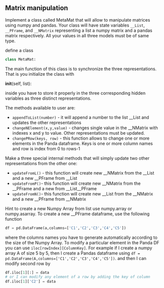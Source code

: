 ## Matrix manipulation

Implement a class called MetaMat that will allow to manipulate matrices using numpy and pandas. Your class will have state variables `__List`, `__PFrame`, and `__NMatrix` representing a list a numpy matrix and a pandas matrix respectively. All your values in all three models must be of same type.

define a class

```python
class MetaMat:
```

The main function of this class is to synchronize the three representations. That is you initialize the class with

__init__(self, list):

inside you have to store it properly in the three corresponding hidden variables as three distinct representations.

The methods available to user are:


- `appendToList(number)` - it will append a number to the list __List and updates the other representations
- `changeNElement(x,y,value)` - changes single value in the __NMatrix with indexes x and y to value. Other representations must be updated.
- `changePRow(keys, row)` - this function allows to change one or more elements in the Panda dataframe. Keys is one or more column names and row is index from 0 to rows-1

Make a three special internal methods that will simply update two other representations from the other one:
- `updateFromL()` - this function will create new __NMatrix from the __List and a new __PFrame from __List
- `updateFromP()`- this function will create new __NMatrix from the __PFrame and a new  from __List__PFrame
- `updateFromN()`- this function will create new __List from the __NMatrix and a new __PFrame from __NMatrix

Hint to create a new Numpy Array from list use numpy.array or numpy.asarray. To create a new __PFrame dataframe, use the following function
```python
df = pd.DataFrame(a,columns=['C1','C2','C3','C4','C5'])
```
where the columns names you have to generate automatically according to the size of the Numpy Array.
To modify a particular element in the Panda DF you can use `iloc[rowIndex][ColumnKey]`. For example if I create a numpy array A of size 5 by 5, then I create a Pandas dataframe using `df = pd.DataFrame(A,columns=['C1','C2','C3','C4','C5'])`. and then I can modify second row  by

```python
df.iloc[1][:] = data
# or I can modify any element of a row by adding the key of column
df.iloc[1]['C2'] = data
```